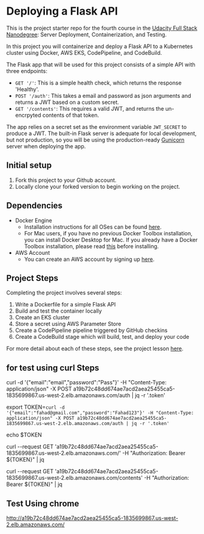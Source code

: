# Deploying a Flask API

This is the project starter repo for the fourth course in the [Udacity Full Stack Nanodegree](https://www.udacity.com/course/full-stack-web-developer-nanodegree--nd004): Server Deployment, Containerization, and Testing.

In this project you will containerize and deploy a Flask API to a Kubernetes cluster using Docker, AWS EKS, CodePipeline, and CodeBuild.

The Flask app that will be used for this project consists of a simple API with three endpoints:

- `GET '/'`: This is a simple health check, which returns the response 'Healthy'.
- `POST '/auth'`: This takes a email and password as json arguments and returns a JWT based on a custom secret.
- `GET '/contents'`: This requires a valid JWT, and returns the un-encrpyted contents of that token.

The app relies on a secret set as the environment variable `JWT_SECRET` to produce a JWT. The built-in Flask server is adequate for local development, but not production, so you will be using the production-ready [Gunicorn](https://gunicorn.org/) server when deploying the app.

## Initial setup

1. Fork this project to your Github account.
2. Locally clone your forked version to begin working on the project.

## Dependencies

- Docker Engine
  - Installation instructions for all OSes can be found [here](https://docs.docker.com/install/).
  - For Mac users, if you have no previous Docker Toolbox installation, you can install Docker Desktop for Mac. If you already have a Docker Toolbox installation, please read [this](https://docs.docker.com/docker-for-mac/docker-toolbox/) before installing.
- AWS Account
  - You can create an AWS account by signing up [here](https://aws.amazon.com/#).

## Project Steps

Completing the project involves several steps:

1. Write a Dockerfile for a simple Flask API
2. Build and test the container locally
3. Create an EKS cluster
4. Store a secret using AWS Parameter Store
5. Create a CodePipeline pipeline triggered by GitHub checkins
6. Create a CodeBuild stage which will build, test, and deploy your code

For more detail about each of these steps, see the project lesson [here](https://classroom.udacity.com/nanodegrees/nd004/parts/1d842ebf-5b10-4749-9e5e-ef28fe98f173/modules/ac13842f-c841-4c1a-b284-b47899f4613d/lessons/becb2dac-c108-4143-8f6c-11b30413e28d/concepts/092cdb35-28f7-4145-b6e6-6278b8dd7527).

## for test using curl Steps

curl -d '{"email":"email","password":"Pass"}' -H "Content-Type: application/json" -X POST a19b72c48dd674ae7acd2aea25455ca5-1835699867.us-west-2.elb.amazonaws.com/auth | jq -r '.token'

export TOKEN=`curl -d '{"email":"fahad@gmail.com","password":"Fahad123"}' -H "Content-Type: application/json" -X POST a19b72c48dd674ae7acd2aea25455ca5-1835699867.us-west-2.elb.amazonaws.com/auth | jq -r '.token'`

echo \$TOKEN

curl --request GET 'a19b72c48dd674ae7acd2aea25455ca5-1835699867.us-west-2.elb.amazonaws.com/' -H "Authorization: Bearer \${TOKEN}" | jq

curl --request GET 'a19b72c48dd674ae7acd2aea25455ca5-1835699867.us-west-2.elb.amazonaws.com/contents' -H "Authorization: Bearer \${TOKEN}" | jq

## Test Using chrome

http://a19b72c48dd674ae7acd2aea25455ca5-1835699867.us-west-2.elb.amazonaws.com/
